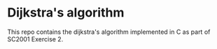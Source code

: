 # Dijkstra's algorithm

This repo contains the dijkstra's algorithm implemented in C as part of SC2001 Exercise 2.
